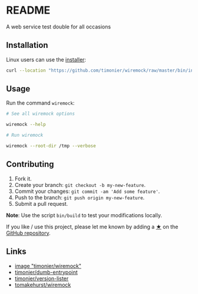 # README

A web service test double for all occasions

## Installation

Linux users can use the [installer](https://github.com/timonier/wiremock/blob/master/bin/installer):

```sh
curl --location "https://github.com/timonier/wiremock/raw/master/bin/installer" | sudo sh -s -- install
```

## Usage

Run the command `wiremock`:

```sh
# See all wiremock options

wiremock --help

# Run wiremock

wiremock --root-dir /tmp --verbose
```

## Contributing

1. Fork it.
2. Create your branch: `git checkout -b my-new-feature`.
3. Commit your changes: `git commit -am 'Add some feature'`.
4. Push to the branch: `git push origin my-new-feature`.
5. Submit a pull request.

__Note__: Use the script `bin/build` to test your modifications locally.

If you like / use this project, please let me known by adding a [★](https://help.github.com/articles/about-stars/) on the [GitHub repository](https://github.com/timonier/wiremock).

## Links

* [image "timonier/wiremock"](https://hub.docker.com/r/timonier/wiremock/)
* [timonier/dumb-entrypoint](https://github.com/timonier/dumb-entrypoint)
* [timonier/version-lister](https://github.com/timonier/version-lister)
* [tomakehurst/wiremock](https://github.com/tomakehurst/wiremock)
